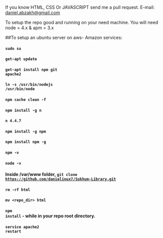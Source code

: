 If you know HTML, CSS Or JAVASCRIPT send me a pull request.
E-mail: daniel.abzakh@gmail.com

To setup the repo good and running on your need machine. You will need node = 4.x & apm = 3.x

##To setup an ubuntu server on aws- Amazon services:

#### <code>sudo su</code>
#### <code>get-apt update</code>
#### <code>get-apt install npm git apache2</code>
#### <code>ln -s /usr/bin/nodejs /usr/bin/node</code>
#### <code>npm cache clean -f</code>
#### <code>npm install -g n</code>
#### <code>n 4.4.7</code>
#### <code>npm install -g npm</code>
#### <code>npm install npm -g</code>
#### <code>npm -v</code>
#### <code>node -v</code>
#### Inside /var/www folder, <code>git clone https://github.com/danielinux7/Sukhum-Library.git</code>
#### <code>rm -rf html</code>
#### <code>mv <repo_dir> html</code>
#### <code>npm install</code> - while in your repo root directory.
#### <code>service apache2 restart</code>
